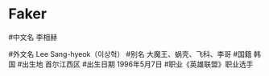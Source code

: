 # Faker

#中文名 李相赫

#外文名 Lee Sang-hyeok（이상혁）
#别名 大魔王、蜗壳、飞科、李哥
#国籍 韩国
#出生地 首尔江西区
#出生日期 1996年5月7日
#职业《英雄联盟》职业选手
